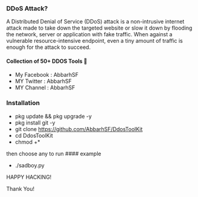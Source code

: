 ### DDoS Attack?

A Distributed Denial of Service (DDoS) attack is a non-intrusive internet attack made to take down the targeted website or slow it down by flooding the network, server or application with fake traffic. When against a vulnerable resource-intensive endpoint, even a tiny amount of traffic is enough for the attack to succeed.

#### Collection of 50+ DDOS Tools 

* My Facebook : AbbarhSF
* MY Twitter : AbbarhSF
* MY Channel : AbbarhSF

### Installation

* pkg update && pkg upgrade -y
* pkg install git -y
* git clone https://github.com/AbbarhSF/DdosToolKit
* cd DdosToolKit
* chmod +*

then choose any to run #### example

* ./sadboy.py


HAPPY HACKING!

Thank You!
